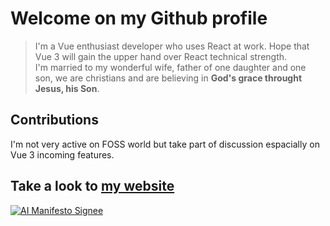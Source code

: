 # Welcome on my Github profile

> I'm a Vue enthusiast developer who uses React at work. Hope that Vue 3 will gain the upper hand over React technical strength.  
> I'm married to my wonderful wife, father of one daughter and one son, we are christians and are believing in **God's grace throught Jesus, his Son**.

## Contributions

I'm not very active on FOSS world but take part of discussion espacially on Vue 3 incoming features.

## Take a look to [my website](https://micheledighoffer.fr)


[![AI Manifesto Signee](https://ai-manifesto.dev/badge.svg)](https://ai-manifesto.dev)

